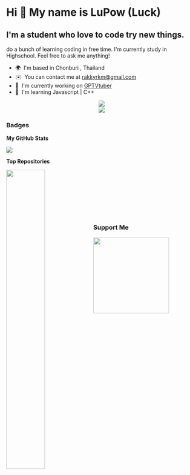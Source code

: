 Hi  👋 My name is LuPow (Luck)
====================================================================================================================================

I'm a student who love to code try new things.
----------------------------------------------

do a bunch of learning coding in free time. I'm currently study in Highschool. Feel free to ask me anything!

*   🌍  I'm based in Chonburi , Thailand
*   ✉️  You can contact me at [rakkyrkm@gmail.com](mailto:rakkyrkm@gmail.com)
*   🚀  I'm currently working on [GPTVtuber](http://github.com/rakky33/GPTVtuber-2.0)
*   🧠  I'm learning Javascript | C++
<p align="center">
  <a href="https://skillicons.dev">
    <img src="https://skillicons.dev/icons?i=arduino,py,ae,azure,blender,cs,html,pr" /><br>
    <img src="https://skillicons.dev/icons?i=unity,unreal,visualstudio,vscode" />
  </a>
</p>
                    
### Badges

<b>My GitHub Stats</b>

<a href="http://www.github.com/rakky33"><img src="https://github-readme-streak-stats.herokuapp.com/?user=rakky33&stroke=ffffff&background=1c1917&ring=0891b2&fire=0891b2&currStreakNum=ffffff&currStreakLabel=0891b2&sideNums=ffffff&sideLabels=ffffff&dates=ffffff&hide_border=true" /></a>

<b>Top Repositories</b>

<div width="100%" align="center"><a href="https://github.com/rakky33/GPTVtuber-2.0" align="left"><img align="left" width="45%" src="https://github-readme-stats.vercel.app/api/pin/?username=rakky33&repo=GPTVtuber-2.0&title_color=0891b2&text_color=ffffff&icon_color=0891b2&bg_color=1c1917&hide_border=true&locale=en" /></a></div><br /><br /><br /><br /><br /><br /><br />

### Support Me

<a href="https://www.buymeacoffee.com/lupowdonationforedu"><img src="https://cdn.buymeacoffee.com/buttons/v2/default-yellow.png" width="200" /></a>
